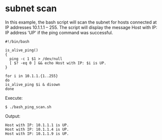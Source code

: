 # subnet scan

In this example, the bash script will scan the subnet for hosts connected at IP addresses 10.1.1.1 – 255.
The script will display the message Host with IP: IP address 'UP' if the ping command was successful.

```shell
#!/bin/bash

is_alive_ping()
{
  ping -c 1 $1 > /dev/null
  [ $? -eq 0 ] && echo Host with IP: $i is UP.
}

for i in 10.1.1.{1..255} 
do
is_alive_ping $i & disown
done
```
Execute:

```console
$ ./bash_ping_scan.sh
```

Output:

```console
Host with IP: 10.1.1.1 is UP.
Host with IP: 10.1.1.4 is UP.
Host with IP: 10.1.1.9 is UP.
```